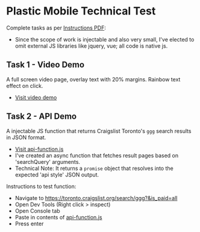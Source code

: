 # Plastic Mobile Technical Test

Complete tasks as per [Instructions PDF](https://github.com/htkoca/pm-technical-interview/blob/master/UI%20Dev%20test.pdf):
- Since the scope of work is injectable and also very small, I've elected to omit external JS libraries like jquery, vue; all code is native js.

## Task 1 - Video Demo
A full screen video page, overlay text with 20% margins. Rainbow text effect on click.
- [Visit video demo](https://htkoca.github.io/pm-technical-interview/video-demo/)

## Task 2 - API Demo
A injectable JS function that returns Craigslist Toronto's `ggg` search results in JSON format.
- [Visit api-function.js](https://github.com/htkoca/pm-technical-interview/blob/master/api-demo/api-function.js)
- I've created an async function that fetches result pages based on 'searchQuery' arguments.
- Technical Note: It returns a `promise` object that resolves into the expected 'api style' JSON output.

Instructions to test function: 
- Navigate to https://toronto.craigslist.org/search/ggg?&is_paid=all
- Open Dev Tools (Right click > inspect)
- Open Console tab
- Paste in contents of [api-function.js](https://github.com/htkoca/pm-technical-interview/blob/master/api-demo/api-function.js)
- Press enter
